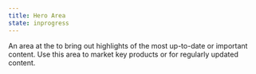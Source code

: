 ```yaml
---
title: Hero Area
state: inprogress
---
```


An area at the to bring out highlights of the most up-to-date or important content. Use this area to market key products or for regularly updated content.